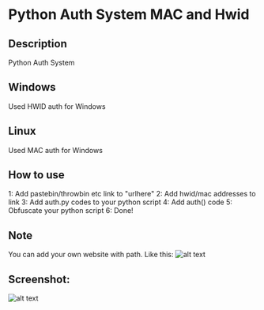 # Python Auth System MAC and Hwid

## Description
Python Auth System

## Windows
Used HWID auth for Windows

## Linux
Used MAC auth for Windows

## How to use
1: Add pastebin/throwbin etc link to "urlhere"
2: Add hwid/mac addresses to link
3: Add auth.py codes to your python script
4: Add auth() code
5: Obfuscate your python script
6: Done!


## Note
You can add your own website with path. Like this:
![alt text](https://i.ibb.co/1XLZTqJ/image.png)

## Screenshot:
![alt text](https://i.ibb.co/0jQzzVC/image.png)
